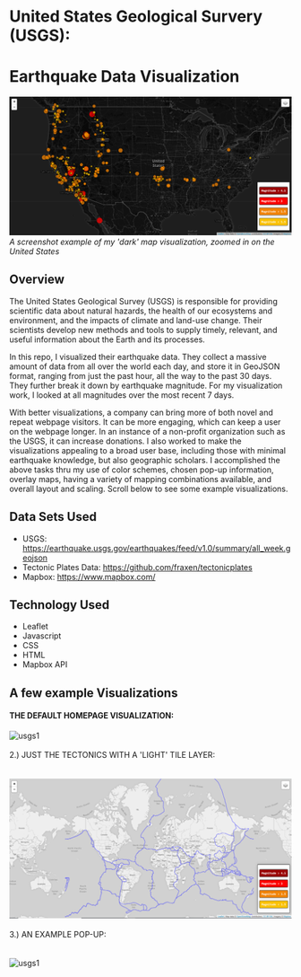 # United States Geological Survery (USGS):     
# Earthquake Data Visualization

![usgs1](/FinishedProduct/usgs1.PNG)                
*A screenshot example of my 'dark' map visualization, zoomed in on the United States*     

## Overview     
The United States Geological Survey (USGS) is responsible for providing scientific data about natural hazards, the health of our ecosystems and environment, and the impacts of climate and land-use change. Their scientists develop new methods and tools to supply timely, relevant, and useful information about the Earth and its processes. 

In this repo, I visualized their earthquake data.  They collect a massive amount of data from all over the world each day, and store it in GeoJSON format, ranging from just the past hour, all the way to the past 30 days.  They further break it down by earthquake magnitude. For my visualization work, I looked at all magnitudes over the most recent 7 days.

With better visualizations, a company can bring more of both novel and repeat webpage visitors.  It can be more engaging, which can keep a user on the webpage longer.  In an instance of a non-profit organization such as the USGS, it can increase donations.   I also worked to make the visualizations appealing to a broad user base, including those with minimal earthquake knowledge, but also geographic scholars.  I accomplished the above tasks thru my use of color schemes, chosen pop-up information, overlay maps, having a variety of mapping combinations available, and overall layout and scaling.  Scroll below to see some example visualizations.  
     

## Data Sets Used      
* USGS: https://earthquake.usgs.gov/earthquakes/feed/v1.0/summary/all_week.geojson    
* Tectonic Plates Data: https://github.com/fraxen/tectonicplates   
* Mapbox: https://www.mapbox.com/ 
## Technology Used   
* Leaflet     
* Javascript     
* CSS     
* HTML    
* Mapbox API

## A few example Visualizations
#### THE DEFAULT HOMEPAGE VISUALIZATION:       
                 
![usgs1](/FinishedProduct/usgs_default.PNG) 
<br>
<br>
2.) JUST THE TECTONICS WITH A 'LIGHT' TILE LAYER:           
<br>                   
![usgs1](/FinishedProduct/usgs_only_tectonics.PNG) 
<br>
<br>
3.) AN EXAMPLE POP-UP:               
<br>                       
![usgs1](/FinishedProduct/usgs_popup.PNG) 
